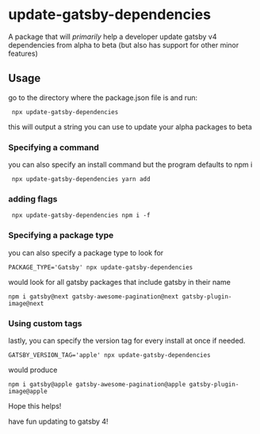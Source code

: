 # update-gatsby-dependencies

A package that will _primarily_ help a developer update gatsby v4 dependencies from alpha to beta (but also has support for other minor features)

## Usage

go to the directory where the package.json file is and run:

```
 npx update-gatsby-dependencies
```

this will output a string you can use to update your alpha packages to beta

### Specifying a command

you can also specify an install command but the program defaults to npm i

```
 npx update-gatsby-dependencies yarn add
```

### adding flags

```
 npx update-gatsby-dependencies npm i -f
```

### Specifying a package type

you can also specify a package type to look for

```
PACKAGE_TYPE='Gatsby' npx update-gatsby-dependencies
```

would look for all gatsby packages that include gatsby in their name

```
npm i gatsby@next gatsby-awesome-pagination@next gatsby-plugin-image@next
```

### Using custom tags

lastly, you can specify the version tag for every install at once if needed.

```
GATSBY_VERSION_TAG='apple' npx update-gatsby-dependencies
```

would produce

```
npm i gatsby@apple gatsby-awesome-pagination@apple gatsby-plugin-image@apple
```

Hope this helps!

have fun updating to gatsby 4!
